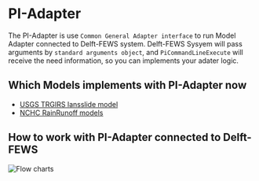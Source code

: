 # PI-Adapter
The PI-Adapter is use `Common General Adapter interface` to run Model Adapter connected to Delft-FEWS system.
Delft-FEWS Sysyem will pass arguments by `standard arguments object`, and `PiCommandLineExecute` will receive the need information, so you can implements your adater logic.

## Which Models implements with PI-Adapter now
- [USGS TRGIRS lansslide model](https://github.com/usgs/landslides-trigrs)
- [NCHC RainRunoff models](https://www.nchc.org.tw/tw/)

## How to work with PI-Adapter connected to Delft-FEWS
![Flow charts](https://i.imgur.com/BKosuN1.png)
